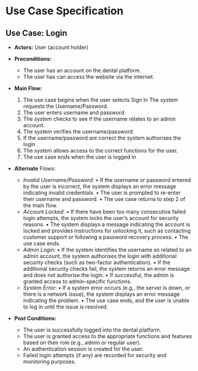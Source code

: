 # Use Case Specification

## Use Case: Login

- **Actors:** User (account holder)
- **Preconditions:**

  - The user has an account on the dental platform.
  - The user has can access the website via the internet.

- **Main Flow:**

  1.  The use case begins when the user selects Sign In The system requests the Username/Password.
  2.  The user enters username and password.
  3.  The system checks to see if the username relates to an admin account.
  4.  The system verifies the username/password.
  5.  If the username/password are correct the system authorises the login
  6.  The system allows access to the correct functions for the user.
  7.  The use case ends when the user is logged in

- **Alternate** Flows:

  - _Invalid Username/Password_:
    • If the username or password entered by the user is incorrect, the system displays an error message indicating invalid credentials.
    • The user is prompted to re-enter their username and password.
    • The use case returns to step 2 of the main flow.
  - _Account Locked_:
    • If there have been too many consecutive failed login attempts, the system locks the user’s account for security reasons.
    • The system displays a message indicating the account is locked and provides instructions for unlocking it, such as contacting customer support or following a password recovery process.
    • The use case ends.
  - _Admin Login_:
    • If the system identifies the username as related to an admin account, the system authorises the login with additional security checks (such as two-factor authentication).
    • If the additional security checks fail, the system returns an error message and does not authorise the login.
    • If successful, the admin is granted access to admin-specific functions.
  - _System Error_:
    • If a system error occurs (e.g., the server is down, or there is a network issue), the system displays an error message indicating the problem.
    • The use case ends, and the user is unable to log in until the issue is resolved.

- **Post Conditions:**
  - The user is successfully logged into the dental platform.
  - The user is granted access to the appropriate functions and features based on their role (e.g., admin or regular user).
  - An authentication session is created for the user.
  - Failed login attempts (if any) are recorded for security and monitoring purposes.
